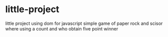 # little-project
little project using dom for javascript
simple game of paper rock and scisor where using a count 
and who obtain five point winner 
